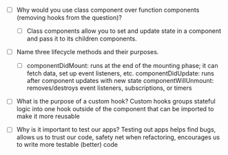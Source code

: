 - [ ] Why would you use class component over function components (removing hooks from the question)?
    - [ ] Class components allow you to set and update state in a component and pass it to its children components.

- [ ] Name three lifecycle methods and their purposes.
    - [ ] componentDidMount: runs at the end of the mounting phase; it can fetch data, set up event listeners, etc.
    componentDidUpdate: runs after component updates with new state
    componentWillUnmount: removes/destroys event listeners, subscriptions, or timers

- [ ] What is the purpose of a custom hook?
    Custom hooks groups stateful logic into one hook outside of the component that can be imported to make it more reusable

- [ ] Why is it important to test our apps?
    Testing out apps helps find bugs, allows us to trust our code, safety net when refactoring, encourages us to write more testable (better) code